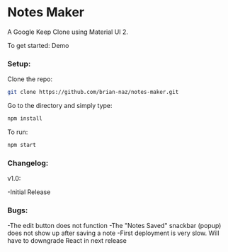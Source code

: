 # Notes Maker

A Google Keep Clone using Material UI 2.

To get started:
Demo

### Setup:

Clone the repo:
```bash
git clone https://github.com/brian-naz/notes-maker.git
```
Go to the directory and simply type:
```bash
npm install
```
To run:
```bash
npm start
```

### Changelog:

v1.0:

-Initial Release

### Bugs:

-The edit button does not function
-The "Notes Saved" snackbar (popup) does not show up after saving a note
-First deployment is very slow. Will have to downgrade React in next release
